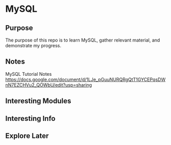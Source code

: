 # MySQL
## Purpose
The purpose of this repo is to learn MySQL, gather relevant material, and demonstrate my progress.
## Notes
MySQL Tutorial Notes    
https://docs.google.com/document/d/1LJe_pGuuNURQRgQtT1GYCEPqsDWnN7EZCHVu2_QOWbU/edit?usp=sharing

## Interesting Modules

## Interesting Info

## Explore Later
